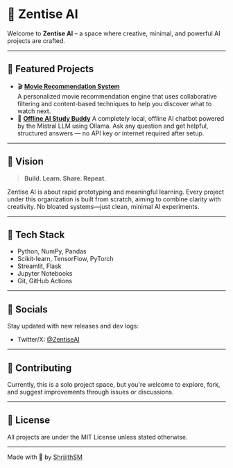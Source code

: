 # 🧠 Zentise AI

Welcome to **Zentise AI** – a space where creative, minimal, and powerful AI projects are crafted.

---

## 🚀 Featured Projects

- 🎬 [**Movie Recommendation System**](https://github.com/ZentiseAI/movie-recommendation-system)  
  A personalized movie recommendation engine that uses collaborative filtering and content-based techniques to help you discover what to watch next.
- 📖 [**Offline AI Study Buddy**](https://github.com/Zentise/Offline-AI-Study-Buddy)
  A completely local, offline AI chatbot powered by the Mistral LLM using Ollama. Ask any question and get helpful, structured answers — no API key or internet required after setup. 

---

## 📌 Vision

> **Build. Learn. Share. Repeat.**

Zentise AI is about rapid prototyping and meaningful learning. Every project under this organization is built from scratch, aiming to combine clarity with creativity. No bloated systems—just clean, minimal AI experiments.

---

## 🔧 Tech Stack

- Python, NumPy, Pandas
- Scikit-learn, TensorFlow, PyTorch
- Streamlit, Flask
- Jupyter Notebooks
- Git, GitHub Actions

---

## 📱 Socials

Stay updated with new releases and dev logs:

- Twitter/X: [@ZentiseAI](https://twitter.com/ZentiseAI)

---

## 🤝 Contributing

Currently, this is a solo project space, but you're welcome to explore, fork, and suggest improvements through issues or discussions.

---

## 📄 License

All projects are under the MIT License unless stated otherwise.

---

Made with 🖤 by [ShrijithSM](https://github.com/shrijithsm)
